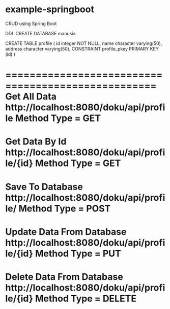 # example-springboot
CRUD using Spring Boot

DDL
CREATE DATABASE manusia

CREATE TABLE profile
(
    id integer NOT NULL,
    name character varying(50),
    address character varying(50),
    CONSTRAINT profile_pkey PRIMARY KEY (id)
)

===================================================
Get All Data
http://localhost:8080/doku/api/profile
Method Type = GET
===================================================
Get Data By Id
http://localhost:8080/doku/api/profile/{id}
Method Type = GET
===================================================
Save To Database
http://localhost:8080/doku/api/profile/
Method Type = POST
===================================================
Update Data From Database
http://localhost:8080/doku/api/profile/{id}
Method Type = PUT
===================================================
Delete Data From Database
http://localhost:8080/doku/api/profile/{id}
Method Type = DELETE
===================================================

